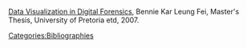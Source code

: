 [Data Visualization in Digital
Forensics](http://upetd.up.ac.za/thesis/submitted/etd-03072007-153241/unrestricted/dissertation.pdf),
Bennie Kar Leung Fei, Master's Thesis, University of Pretoria etd, 2007.

[Categories:Bibliographies](Categories:Bibliographies "wikilink")